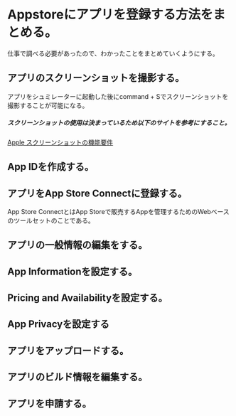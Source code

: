 # Appstoreにアプリを登録する方法をまとめる。
仕事で調べる必要があったので、わかったことをまとめていくようにする。

## アプリのスクリーンショットを撮影する。
アプリをシュミレーターに起動した後にcommand + Sでスクリーンショットを撮影することが可能になる。<br>

##### スクリーンショットの使用は決まっているため以下のサイトを参考にすること。
[Apple スクリーンショットの機能要件](https://help.apple.com/app-store-connect/?lang=ja-jp#/devd274dd925)

## App IDを作成する。

## アプリをApp Store Connectに登録する。
App Store ConnectとはApp Storeで販売するAppを管理するためのWebベースのツールセットのことである。

## アプリの一般情報の編集をする。

## App Informationを設定する。

## Pricing and Availabilityを設定する。

## App Privacyを設定する

## アプリをアップロードする。

## アプリのビルド情報を編集する。

## アプリを申請する。
